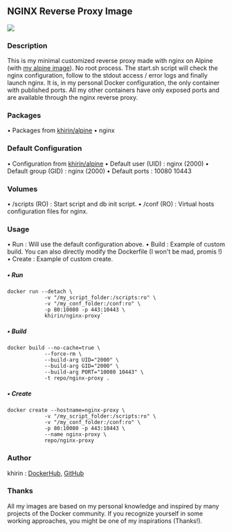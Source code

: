 ## NGINX Reverse Proxy Image

[![](https://images.microbadger.com/badges/image/khirin/nginx_proxy.svg)](https://microbadger.com/images/khirin/nginx_proxy "Get your own image badge on microbadger.com")

### Description
This is my minimal customized reverse proxy made with nginx on Alpine (with [my alpine image](https://hub.docker.com/r/khirin/alpine/)).
No root process.
The start.sh script will check the nginx configuration, follow to the stdout access / error logs and finally launch nginx.
It is, in my personal Docker configuration, the only container with published ports. All my other containers have only exposed ports and are available through the nginx reverse proxy.

### Packages
• Packages from [khirin/alpine](https://hub.docker.com/r/khirin/alpine/)
• nginx

### Default Configuration
• Configuration from [khirin/alpine](https://hub.docker.com/r/khirin/alpine/)
• Default user (UID) : nginx (2000)
• Default group (GID) : nginx (2000)
• Default ports : 10080 10443

### Volumes
• /scripts (RO) : Start script and db init script. 
• /conf (RO) : Virtual hosts configuration files for nginx.

### Usage
• Run : Will use the default configuration above.
• Build : Example of custom build. You can also directly modify the Dockerfile (I won't be mad, promis !)
• Create : Example of custom create.

##### • Run
```shell
docker run --detach \
			-v "/my_script_folder:/scripts:ro" \
			-v "/my_conf_folder:/conf:ro" \
			-p 80:10080 -p 443:10443 \
			khirin/nginx-proxy`
```

##### • Build
```shell
docker build --no-cache=true \
			--force-rm \
			--build-arg UID="2000" \
			--build-arg GID="2000" \
			--build-arg PORT="10080 10443" \
			-t repo/nginx-proxy .
```

##### • Create
```shell
docker create --hostname=nginx-proxy \
			-v "/my_script_folder:/scripts:ro" \
			-v "/my_conf_folder:/conf:ro" \
			-p 80:10080 -p 443:10443 \
			--name nginx-proxy \
			repo/nginx-proxy
```

### Author
khirin : [DockerHub](https://hub.docker.com/u/khirin/), [GitHub](https://github.com/khirin?tab=repositories)

### Thanks
All my images are based on my personal knowledge and inspired by many projects of the Docker community.
If you recognize yourself in some working approaches, you might be one of my inspirations (Thanks!).
